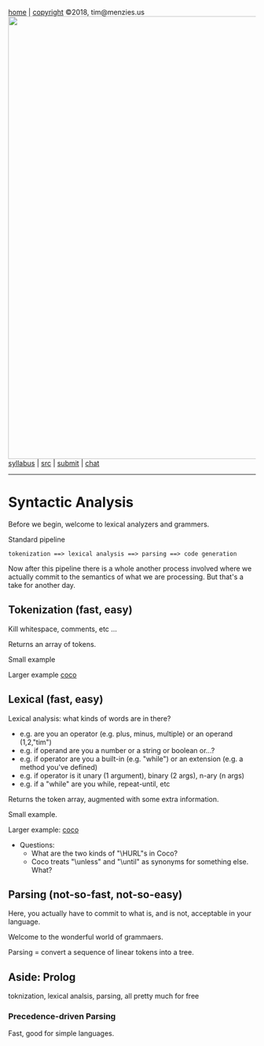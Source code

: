 [home](http://tiny.cc/plm18) |
[copyright](https://github.com/txt/plm18/blob/master/LICENSE.md) &copy;2018, tim&commat;menzies.us
<br>
[<img width=900 src="https://raw.githubusercontent.com/txt/plm18/master/img/banner.png">](http://tiny.cc/plm18)<br>
[syllabus](https://github.com/txt/plm18/blob/master/doc/syllabus.md) |
[src](https://github.com/txt/plm18/tree/master/src) |
[submit](http://tiny.cc/plm18give) |
[chat](https://plm18.slack.com/)


______



# Syntactic Analysis

Before we begin, welcome to lexical analyzers and grammers. 

Standard pipeline

    tokenization ==> lexical analysis ==> parsing ==> code generation

Now after this pipeline there is a whole another process involved where we actually commit to the semantics of what we are processing. 
But that's a take for another day. 

## Tokenization (fast, easy)

Kill whitespace, comments, etc ...

Returns an array of tokens.

Small example

Larger example [coco](http://satyr.github.io/coco/src/#lexer19)

## Lexical (fast, easy)

Lexical analysis: what kinds of words are in there?

- e.g. are you an operator (e.g. plus, minus, multiple) or an operand (1,2,"tim")
- e.g. if operand are you a number or a string or boolean or...?
- e.g. if operator are you a built-in (e.g. "while") or an extension (e.g. a method you've defined)
- e.g. if operator is it unary (1 argument), binary (2 args), n-ary (n args)
- e.g. if a "while" are you while, repeat-until, etc

Returns the token array, augmented with some extra information.

Small example.

Larger example: [coco](http://satyr.github.io/coco/src/#lexer)

- Questions:
   - What are the two kinds of "\\HURL"s in Coco?
   - Coco treats "\\unless" and "\\until" as synonyms for  something else. What?


## Parsing (not-so-fast, not-so-easy)

Here, you actually have to commit to what is, and is not, acceptable in your language.

Welcome to the wonderful world of grammaers.

Parsing = convert a sequence of linear tokens into a tree.

## Aside: Prolog

toknization, lexical analsis, parsing, all pretty much for free


### Precedence-driven Parsing

Fast, good for simple languages.



